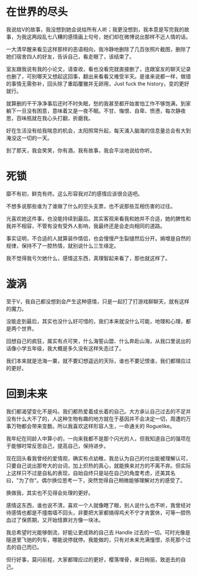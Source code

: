 <!--
@key 27
@title 樱落
@date 2020-12-26
@labels Diary
@description 一点感悟
-->

# 在世界的尽头
我说给V的故事，我没想到她会说给所有人听；我更没想到，我本意是写完我的故事，为我这两段乱七八糟的感情画上句号，她们却在微博说出那样不近人情的话。

一大清早醒来看见这样那样的恶语相向，我冷静地删除了几百张照片截图，删除了她们宿舍四人的好友，告诉自己，看走眼了，该结束了。

室友跟我说有我的小论文，请查收，看也没看完就直接删了，连跟室友的聊天记录也删了，可别哪天又想起这回事，翻出来看看又难受半天。是谁来说都一样，做错的事情无需弥补，回头除了重蹈覆辙并无卵用，Just fuck the history，变的更好就行。

就算删的干干净净事后还时不时失眠，愁的我甚至都开始害怕工作不够饱满，到家躺下一旦没有困意，意味着又是一夜不眠。不甘、悔恨、自卑、愤懑，每次静夜思，百味瓶就在我心头打翻，折磨我。

好在生活没有给我喘息的机会，太阳照常升起，每天涌入脑海的信息量总会有大到淹没这一切的一天。

到了那天，我会笑笑，你有酒，我有故事，我会平淡地说给你听。

# 死锁
靡不有初，鲜克有终。这么形容我对Z的感情应该很合适吧。

不想多说那些谁为了谁做了什么的空头支票，也不说那些互相伤害的过往。

光喜欢她这件事，也没能持续到最后。其实客观来看我和她并不合适，她的脾性和我并不相容，不管有没有受外人影响，我最终还是会走向相同的道路。

事实证明，不合适的人就算装作情侣，也会慢慢产生裂缝然后分开。熵增是自然的规律，保持不了一腔热情，就别说什么三生缘定。

我不觉得我亏欠她什么，感情这东西，真理智起来看了，那也就这样了。

# 漩涡
至于V，我自己都没想到会产生这种感情，只是一起打了打游戏聊聊天，就有这样的魔力。

没能走到最后，其实也没什么好可惜的，我们本来就没什么可能，地理和心理，都是两个世界。

回想自己的疯狂，属实有点可笑，什么海誓山盟、什么奔赴山海，从我口里说出的话像小学五年级，我大概是多久没有这样失态过了。

我们本来就是沧海一粟，就不要幻想遥远的天际，谁也不要记恨谁，我们都理应过的更好。

# 回到未来
我们都渴望变化不是吗，我们都热爱着成长着的自己。大方承认自己过去的不足并没有什么大不了的，人这种生物有趣的地方就在于基因并不会决定一切，周遭的万事万物都会带来变数。所以我喜欢这样形容人生，一命通关的 Roguelike。

我年纪在同龄人中算小的，一向来我都不是那个闪光的人，但我知道自己的强项在于能够时常反思自己，提高自己，保持进步。

现在回头看我曾经的爱情观，确实有点幼稚，我总认为自己的付出能被理解认可，只要自己说出那夸大的台词，加上炽热的真心，就能换来对方的不离不弃。但实际上这样只不过是自私的表现，自始自终只是站在自己的角度考虑，还美其名曰，"为了你"。偶尔换位思考一下，突然觉得自己稍微能够理解对方的感受了。

换做我，其实也不见得会处理的更好。

感情这东西，谁也说不清，喜欢一个人就像瞎了眼，别人说什么也不听，我曾经对待感情也都是不撞南墙不回头，非要把大家都搞得鸡犬不宁才肯罢休，可等一腔热血过了保质期，又开始怪罪对方像一块冰。

我总希望时光能够倒流，好能让更成熟的自己去 Handle 过去的一切。可时光像是隧道里飞驰的列车，哪能说停就停。我能做的，只有对未来充满憧憬，杀死那个过去的自己而已。

但行好事，莫问前程，大家都理应过的更好，樱落埋骨，来日绚丽，致逝去的自己。
